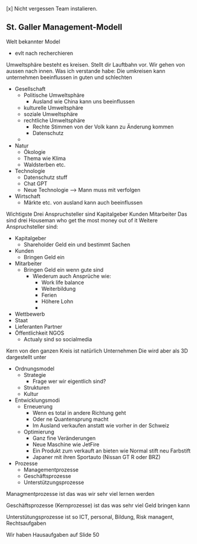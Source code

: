 [x] Nicht vergessen Team instalieren.

## St. Galler Management-Modell
Welt bekannter Model
- evlt nach recherchieren

Umweltsphäre besteht es kreisen. Stellt dir Lauftbahn vor. Wir gehen von aussen nach innen.
Was ich verstande habe: Die umkreisen kann unternehmen beeinflussen in guten und schlechten
- Gesellschaft
	- Politische Umweltsphäre
		- Ausland wie China kann uns beeinflussen
	- kulturelle Umweltsphäre
	- soziale Umweltsphäre
	- rechtliche Umweltsphäre
		- Rechte Stimmen von der Volk kann zu Änderung kommen
		- Datenschutz
	- 
- Natur
	- Ökologie
	- Thema wie Klima
	- Waldsterben etc.
- Technologie
	- Datenschutz stuff
	- Chat GPT
	- Neue Technologie --> Mann muss mit verfolgen
- Wirtschaft
	- Märkte etc. von ausland kann auch beeinflussen

Wichtigste Drei Anspruchsteller sind Kapitalgeber Kunden Mitarbeiter
Das sind drei Houseman who get the most money out of it
Weitere Anspruchsteller sind:
- Kapitalgeber
	- Shareholder Geld ein und bestimmt Sachen
- Kunden 
	- Bringen Geld ein
- Mitarbeiter
	- Bringen Geld ein wenn gute sind
		- Wiederum auch Ansprüche wie:
			- Work life balance
			- Weiterbildung
			- Ferien
			- Höhere Lohn
			- 
- Wettbewerb
- Staat
- Lieferanten Partner
- Öffentlichkeit NGOS
	- Actualy sind so socialmedia 

Kern von den ganzen Kreis ist natürlich Unternehmen
Die wird aber als 3D dargestellt unter 
- Ordnungsmodel
	- Strategie
		- Frage wer wir eigentlich sind?
	- Strukturen
	- Kultur
- Entwicklungsmodi
	- Erneuerung
		- Wenn es total in andere Richtung geht
		- Oder ne Quantensprung macht
		- Im Ausland verkaufen anstatt wie vorher in der Schweiz
	- Optimierung
		- Ganz fine Veränderungen
		- Neue Maschine wie JetFire
		- Ein Produkt zum verkauft an bieten wie Normal stift neu Farbstift
		- Japaner mit ihren Sportauto (Nissan GT R oder BRZ)
- Prozesse
	- Managementprozesse
	- Geschäftsprozesse
	- Unterstützungsprozesse

Managmentprozesse ist das was wir sehr viel lernen werden

Geschäftsprozesse (Kernprozesse) ist das was sehr viel Geld bringen kann

Unterstütungsprozesse ist so ICT, personal, Bildung, Risk managent, Rechtsaufgaben

Wir haben Hausaufgaben auf Slide 50
